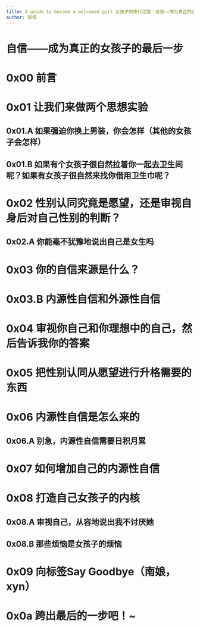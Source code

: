 ```yaml
---
title: A guide to become a welcomed girl 女孩子的修行之路：自信——成为真正的女孩子的最后一步
author: 丽塔
---
```


# 自信——成为真正的女孩子的最后一步

# 0x00 前言

# 0x01 让我们来做两个思想实验
## 0x01.A 如果强迫你换上男装，你会怎样（其他的女孩子会怎样）
## 0x01.B 如果有个女孩子很自然拉着你一起去卫生间呢？如果有女孩子很自然来找你借用卫生巾呢？

# 0x02 性别认同究竟是愿望，还是审视自身后对自己性别的判断？
## 0x02.A 你能毫不犹豫地说出自己是女生吗

# 0x03 你的自信来源是什么？
# 0x03.B 内源性自信和外源性自信

# 0x04 审视你自己和你理想中的自己，然后告诉我你的答案

# 0x05 把性别认同从愿望进行升格需要的东西

# 0x06 内源性自信是怎么来的
## 0x06.A 别急，内源性自信需要日积月累

# 0x07 如何增加自己的内源性自信

# 0x08 打造自己女孩子的内核
## 0x08.A 审视自己，从容地说出我不讨厌她
## 0x08.B 那些烦恼是女孩子的烦恼

# 0x09 向标签Say Goodbye（南娘，xyn）

# 0x0a 跨出最后的一步吧！~